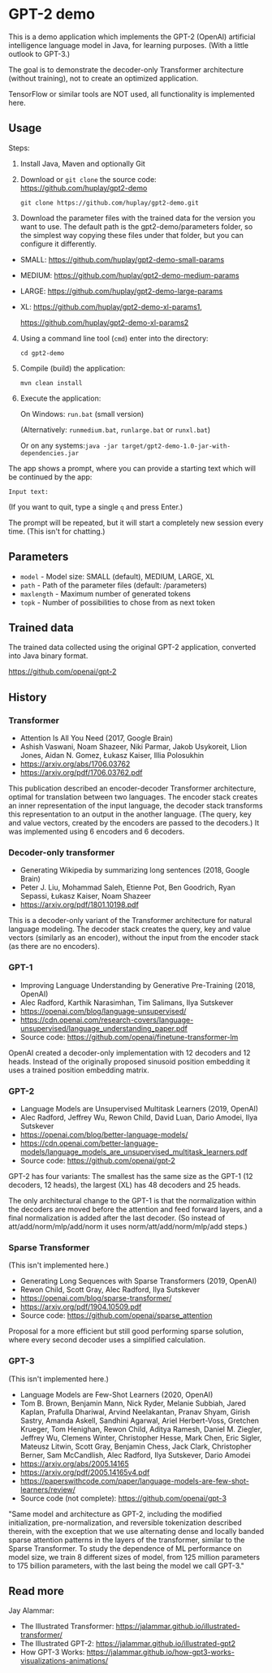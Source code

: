 # GPT-2 demo

This is a demo application which implements the GPT-2 (OpenAI) artificial intelligence language model in Java, for learning purposes.
(With a little outlook to GPT-3.)

The goal is to demonstrate the decoder-only Transformer architecture (without training), not to create an optimized application. 

TensorFlow or similar tools are NOT used, all functionality is implemented here.

## Usage ##

Steps:

1. Install Java, Maven and optionally Git


2. Download or `git clone` the source code: https://github.com/huplay/gpt2-demo

    ```git clone https://github.com/huplay/gpt2-demo.git```


3. Download the parameter files with the trained data for the version you want to use. The default path is the gpt2-demo/parameters folder, so the simplest way copying these files under that folder, but you can configure it differently.   
- SMALL: https://github.com/huplay/gpt2-demo-small-params
- MEDIUM: https://github.com/huplay/gpt2-demo-medium-params
- LARGE: https://github.com/huplay/gpt2-demo-large-params
- XL: https://github.com/huplay/gpt2-demo-xl-params1,
      
   https://github.com/huplay/gpt2-demo-xl-params2


4. Using a command line tool (`cmd`) enter into the directory:
   
    ```cd gpt2-demo```


5. Compile (build) the application:

    ```mvn clean install```


6. Execute the application:

    On Windows: ```run.bat``` (small version)
   
   (Alternatively: ```runmedium.bat```, ```runlarge.bat``` or ```runxl.bat```)
    
   Or on any systems:```java -jar target/gpt2-demo-1.0-jar-with-dependencies.jar```

   
The app shows a prompt, where you can provide a starting text which will be continued by the app:

```Input text:```

(If you want to quit, type a single `q` and press Enter.)

The prompt will be repeated, but it will start a completely new session every time. (This isn't for chatting.)

## Parameters ##

- ``model`` - Model size: SMALL (default), MEDIUM, LARGE, XL
- ``path`` - Path of the parameter files (default: /parameters) 
- ``maxlength`` - Maximum number of generated tokens
- ``topk`` - Number of possibilities to chose from as next token

## Trained data ##

The trained data collected using the original GPT-2 application, converted into Java binary format.

https://github.com/openai/gpt-2

## History ##

### Transformer ###

- Attention Is All You Need (2017, Google Brain)
- Ashish Vaswani, Noam Shazeer, Niki Parmar, Jakob Usykoreit, Llion Jones, Aidan N. Gomez, Łukasz Kaiser, Illia Polosukhin
- https://arxiv.org/abs/1706.03762 
- https://arxiv.org/pdf/1706.03762.pdf

This publication described an encoder-decoder Transformer architecture, optimal for translation between two languages.
The encoder stack creates an inner representation of the input language, the decoder stack transforms this representation to an output in the another language.
(The query, key and value vectors, created by the encoders are passed to the decoders.)
It was implemented using 6 encoders and 6 decoders.

### Decoder-only transformer ###

- Generating Wikipedia by summarizing long sentences (2018, Google Brain)
- Peter J. Liu, Mohammad Saleh, Etienne Pot, Ben Goodrich, Ryan Sepassi, Łukasz Kaiser, Noam Shazeer
- https://arxiv.org/pdf/1801.10198.pdf

This is a decoder-only variant of the Transformer architecture for natural language modeling. 
The decoder stack creates the query, key and value vectors (similarly as an encoder), without the input from the encoder stack (as there are no encoders).

### GPT-1 ###

- Improving Language Understanding by Generative Pre-Training (2018, OpenAI)
- Alec Radford, Karthik Narasimhan, Tim Salimans, Ilya Sutskever
- https://openai.com/blog/language-unsupervised/
- https://cdn.openai.com/research-covers/language-unsupervised/language_understanding_paper.pdf
- Source code: https://github.com/openai/finetune-transformer-lm

OpenAI created a decoder-only implementation with 12 decoders and 12 heads. 
Instead of the originally proposed sinusoid position embedding it uses a trained position embedding matrix.

### GPT-2 ###

- Language Models are Unsupervised Multitask Learners (2019, OpenAI)
- Alec Radford, Jeffrey Wu, Rewon Child, David Luan, Dario Amodei, Ilya Sutskever
- https://openai.com/blog/better-language-models/
- https://cdn.openai.com/better-language-models/language_models_are_unsupervised_multitask_learners.pdf
- Source code: https://github.com/openai/gpt-2

GPT-2 has four variants: The smallest has the same size as the GPT-1 (12 decoders, 12 heads), the largest (XL) has 48 decoders and 25 heads.

The only architectural change to the GPT-1 is that the normalization within the decoders are moved before the attention and feed forward layers, and a final normalization is added after the last decoder.
(So instead of att/add/norm/mlp/add/norm it uses norm/att/add/norm/mlp/add steps.)

### Sparse Transformer ###

(This isn't implemented here.)

- Generating Long Sequences with Sparse Transformers (2019, OpenAI)
- Rewon Child, Scott Gray, Alec Radford, Ilya Sutskever
- https://openai.com/blog/sparse-transformer/
- https://arxiv.org/pdf/1904.10509.pdf
- Source code: https://github.com/openai/sparse_attention

Proposal for a more efficient but still good performing sparse solution, where every second decoder uses a simplified calculation.

### GPT-3 ###

(This isn't implemented here.)

- Language Models are Few-Shot Learners (2020, OpenAI)
- Tom B. Brown, Benjamin Mann, Nick Ryder, Melanie Subbiah, Jared Kaplan, Prafulla Dhariwal, Arvind Neelakantan, Pranav Shyam, Girish Sastry, Amanda Askell, Sandhini Agarwal, Ariel Herbert-Voss, Gretchen Krueger, Tom Henighan, Rewon Child, Aditya Ramesh, Daniel M. Ziegler, Jeffrey Wu, Clemens Winter, Christopher Hesse, Mark Chen, Eric Sigler, Mateusz Litwin, Scott Gray, Benjamin Chess, Jack Clark, Christopher Berner, Sam McCandlish, Alec Radford, Ilya Sutskever, Dario Amodei
- https://arxiv.org/abs/2005.14165
- https://arxiv.org/pdf/2005.14165v4.pdf
- https://paperswithcode.com/paper/language-models-are-few-shot-learners/review/
- Source code (not complete): https://github.com/openai/gpt-3

"Same model and architecture as GPT-2, including the modified initialization, pre-normalization, and reversible tokenization described therein, with the exception that we use alternating dense and locally banded sparse attention patterns in the layers of the transformer, similar to the Sparse Transformer.
To study the dependence of ML performance on model size, we train 8 different sizes of model, from 125 million parameters to 175 billion parameters, with the last being the model we call GPT-3."

## Read more ##

Jay Alammar: 
- The Illustrated Transformer: https://jalammar.github.io/illustrated-transformer/
- The Illustrated GPT-2: https://jalammar.github.io/illustrated-gpt2
- How GPT-3 Works: https://jalammar.github.io/how-gpt3-works-visualizations-animations/

